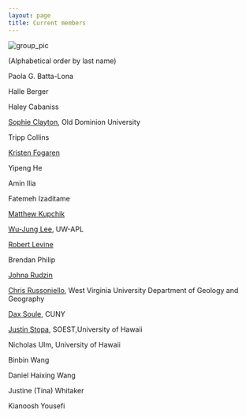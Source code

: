 ```yaml
---
layout: page
title: Current members
---
```



![group_pic](img/201905_group_pic.JPG)


(Alphabetical order by last name)

Paola G. Batta-Lona

Halle Berger

Haley Cabaniss

[Sophie Clayton](http://www.sophieclayton.com), Old Dominion University

Tripp Collins

[Kristen Fogaren](http://blogs.oregonstate.edu/benthicbiogeochemistrylab/team/kristen-fogaren/)

Yipeng He

Amin Ilia

Fatemeh Izaditame

[Matthew Kupchik](http://www.mjkupchik.com/home.html)

[Wu-Jung Lee](http://apl.uw.edu/people/profile.php?last_name=Lee&first_name=Wu-Jung), UW-APL

[Robert Levine](https://www.robertmlevine.com/)

Brendan Philip

[Johna Rudzin](https://www.linkedin.com/in/johna-rudzin/)

[Chris Russoniello](http://www.chrisrussoniello.com), West Virginia University Department of Geology and Geography

[Dax Soule](http://sees.qc.cuny.edu/faculty/dax-soule/), CUNY

[Justin Stopa](http://www.soest.hawaii.edu/ore/people/faculty/justin-e-stopa/), SOEST,University of Hawaii

Nicholas Ulm, University of Hawaii

Binbin Wang

Daniel Haixing Wang

Justine (Tina) Whitaker

Kianoosh Yousefi
